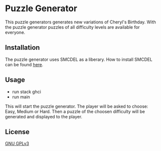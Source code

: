 # Puzzle Generator

This puzzle generators generates new variations of Cheryl's Birthday.  With the puzzle generator puzzles of all difficulty levels are available for everyone. 
## Installation

The puzzle generator uses SMCDEL as a liberary. How to install SMCDEL can be found [here](https://github.com/jrclogic/SMCDEL).

## Usage
* run stack ghci
* run main

This will start the puzzle generator. The player will be asked to choose: Easy, Medium or Hard. Then a puzzle of the choosen difficulty will be generated and displayed to the player.  

## License
[GNU GPLv3](https://choosealicense.com/licenses/gpl-3.0/)
